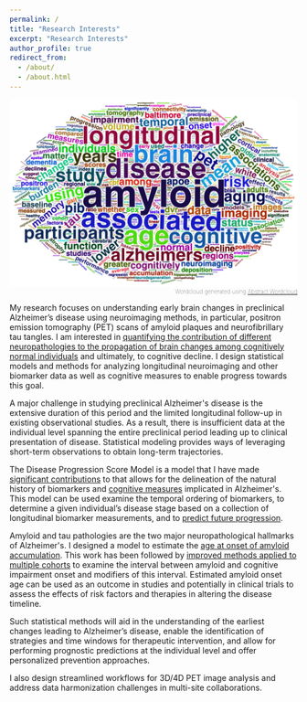 ```yaml
---
permalink: /
title: "Research Interests"
excerpt: "Research Interests"
author_profile: true
redirect_from:
  - /about/
  - /about.html
---
```


<p style="text-align:right;font-weight:100;font-size:10px">
<img src="../images/wordcloud.png" alt="Murat Bilgel's wordcloud">
Wordcloud generated using
<a href="https://bilgelm.shinyapps.io/abstract_wordcloud">
Abstract Wordcloud </a>
</p>

My research focuses on understanding early brain changes in preclinical Alzheimer’s disease using neuroimaging methods, in particular, positron emission tomography (PET) scans of amyloid plaques and neurofibrillary tau tangles. I am interested in [quantifying the contribution of different neuropathologies to the propagation of brain changes among cognitively normal individuals](https://academic.oup.com/braincomms/article/4/4/fcac193/6649579) and ultimately, to cognitive decline. I design statistical models and methods for analyzing longitudinal neuroimaging and other biomarker data as well as cognitive measures to enable progress towards this goal.

A major challenge in studying preclinical Alzheimer's disease is the extensive duration of this period and the limited longitudinal follow-up in existing observational studies. As a result, there is insufficient data at the individual level spanning the entire preclinical period leading up to clinical presentation of disease. Statistical modeling provides ways of leveraging short-term observations to obtain long-term trajectories.

The Disease Progression Score Model is a model that I have made [significant contributions](https://www.sciencedirect.com/science/article/abs/pii/S1053811916300349) to that allows for the delineation of the natural history of biomarkers and [cognitive measures](https://www.sciencedirect.com/science/article/abs/pii/S1552526014024170) implicated in Alzheimer's. This model can be used examine the temporal ordering of biomarkers, to determine a given individual’s disease stage based on a collection of longitudinal biomarker measurements, and to [predict future progression](https://www.sciencedirect.com/science/article/pii/S2352872919300077).

Amyloid and tau pathologies are the two major neuropathological hallmarks of Alzheimer's. I designed a model to estimate the [age at onset of amyloid accumulation](https://www.sciencedirect.com/science/article/abs/pii/S1552526015029106). This work has been followed by [improved methods applied to multiple cohorts](https://academic.oup.com/brain/advance-article/doi/10.1093/brain/awac213/6646758) to examine the interval between amyloid and cognitive impairment onset and modifiers of this interval. Estimated amyloid onset age can be used as an outcome in studies and potentially in clinical trials to assess the effects of risk factors and therapies in altering the disease timeline.

Such statistical methods will aid in the understanding of the earliest changes leading to Alzheimer’s disease, enable the identification of strategies and time windows for therapeutic intervention, and allow for performing prognostic predictions at the individual level and offer personalized prevention approaches.

I also design streamlined workflows for 3D/4D PET image analysis and address data harmonization challenges in multi-site collaborations.
